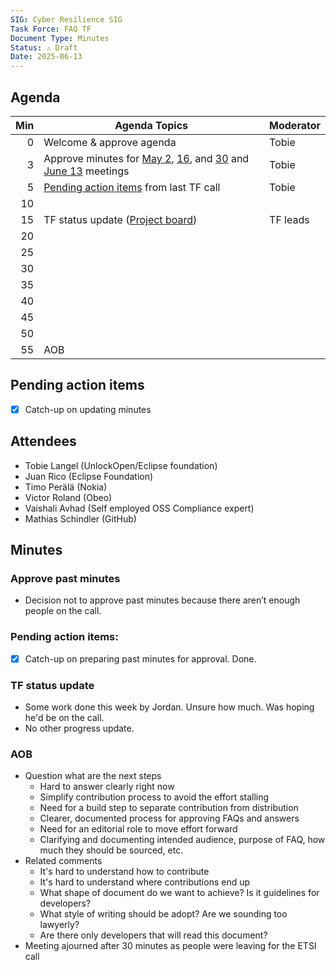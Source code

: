 ```yaml
---
SIG: Cyber Resilience SIG
Task Force: FAQ TF
Document Type: Minutes
Status: ⚠️ Draft
Date: 2025-06-13
---
```


##  Agenda

| Min | Agenda Topics | Moderator |
| --: | ----- | --- |
|   0 | Welcome & approve agenda | Tobie |
|   3 | Approve minutes for [May 2](./2025-05-02-mom-faq-tf.md), [16](./2025-05-16-mom-faq-tf.md), and [30](./2025-05-30-mom-faq-tf.md) and [June 13](./2025-06-13-mom-faq-tf.md) meetings | Tobie |
|   5 | [Pending action items](#pending-action-items) from last TF call | Tobie |
|  10 |  | |
|  15 | TF status update ([Project board](https://github.com/orgs/orcwg/projects/7)) | TF leads |
|  20 |  | |
|  25 |  | |
|  30 |  | |
|  35 |  | |
|  40 |  | |
|  45 |  | |
|  50 |  | |
|  55 | AOB | |

## Pending action items

- [X] Catch-up on updating minutes

## Attendees

* Tobie Langel (UnlockOpen/Eclipse foundation)
* Juan Rico (Eclipse Foundation)
* Timo Perälä (Nokia)
* Victor Roland (Obeo)
* Vaishali Avhad (Self employed OSS Compliance expert)
* Mathias Schindler (GitHub)

## Minutes

### Approve past minutes  

* Decision not to approve past minutes because there aren’t enough people on the call.

### Pending action items:  

- [x] Catch-up on preparing past minutes for approval. Done.
  
###  TF status update
  
- Some work done this week by Jordan. Unsure how much. Was hoping he'd be on the call. 
- No other progress update.

### AOB  

  * Question what are the next steps  
    * Hard to answer clearly right now  
    * Simplify contribution process to avoid the effort stalling  
    * Need for a build step to separate contribution from distribution  
    * Clearer, documented process for approving FAQs and answers  
    * Need for an editorial role to move effort forward
    * Clarifying and documenting intended audience, purpose of FAQ, how much they should be sourced, etc.  
  * Related comments  
    * It's hard to understand how to contribute  
    * It's hard to understand where contributions end up  
    * What shape of document do we want to achieve? Is it guidelines for developers?  
    * What style of writing should be adopt? Are we sounding too lawyerly?  
    * Are there only developers that will read this document?
  * Meeting ajourned after 30 minutes as people were leaving for the ETSI call



